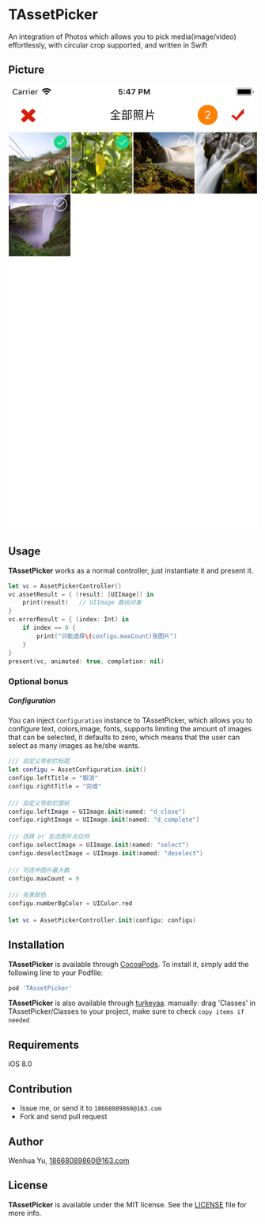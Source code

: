 # TAssetPicker
An integration of Photos which allows you to pick media(image/video) effortlessly, with circular crop supported, and written in Swift

## Picture

![Dynamic graph](Resource/asset.png)

## Usage

**TAssetPicker** works as a normal controller, just instantiate it and present it.

```swift
let vc = AssetPickerController()
vc.assetResult = { (result: [UIImage]) in
	print(result)   // UIImage 数组对象
}
vc.errorResult = { (index: Int) in
	if index == 0 {
		print("只能选择\(configu.maxCount)张图片")
	}
}
present(vc, animated: true, completion: nil)
```

### Optional bonus

##### Configuration

You can inject `Configuration` instance to TAssetPicker, which allows you to configure text, colors,image, fonts, supports limiting the amount of images that can be selected, it defaults
to zero, which means that the user can select as many images as he/she wants.

```swift
/// 自定义导航栏标题
let configu = AssetConfiguration.init()
configu.leftTitle = "取消"
configu.rightTitle = "完成"
        
/// 自定义导航栏图标
configu.leftImage = UIImage.init(named: "d_close")
configu.rightImage = UIImage.init(named: "d_complete")

/// 选择 or 反选图片占位符
configu.selectImage = UIImage.init(named: "select")
configu.deselectImage = UIImage.init(named: "deselect")

/// 可选中图片最大数
configu.maxCount = 9  

/// 背景颜色
configu.numberBgColor = UIColor.red     
        
let vc = AssetPickerController.init(configu: configu)
```


## Installation

**TAssetPicker** is available through [CocoaPods](http://cocoapods.org). To install
it, simply add the following line to your Podfile:

```ruby
pod 'TAssetPicker'
```

**TAssetPicker** is also available through [turkeyaa](https://github.com/turkeyaa/TAssetPicker). manually: drag 'Classes' in TAssetPicker/Classes to your project, make sure to check `copy items if needed`

## Requirements

iOS 8.0

## Contribution

* Issue me, or send it to `18668089860@163.com`
* Fork and send pull request

## Author

Wenhua Yu, 18668089860@163.com


## License

**TAssetPicker** is available under the MIT license. See the [LICENSE](https://github.com/turkeyaa/TAssetPicker/blob/master/LICENSE) file for more info.
